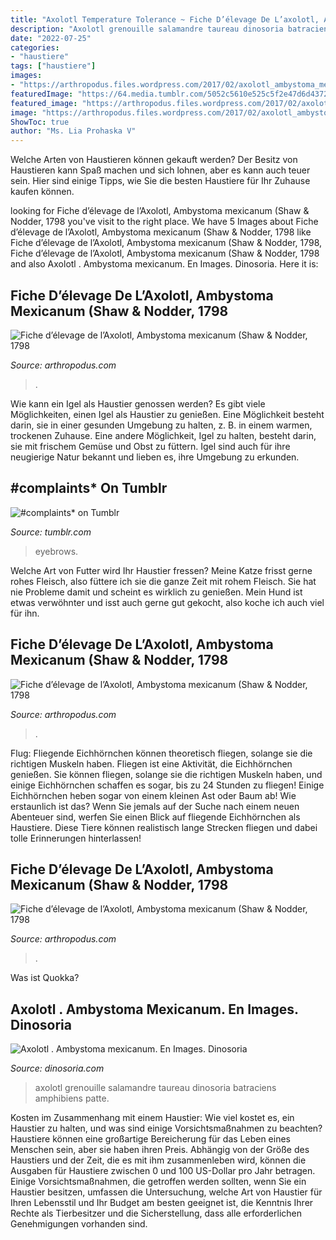 ```yaml
---
title: "Axolotl Temperature Tolerance ~ Fiche D’élevage De L’axolotl, Ambystoma Mexicanum (shaw &amp; Nodder, 1798"
description: "Axolotl grenouille salamandre taureau dinosoria batraciens amphibiens patte"
date: "2022-07-25"
categories:
- "haustiere"
tags: ["haustiere"]
images:
- "https://arthropodus.files.wordpress.com/2017/02/axolotl_ambystoma_mexicanum_9_blog_arthropodus.jpg"
featuredImage: "https://64.media.tumblr.com/5052c5610e525c5f2e47d6d4372df1a5/tumblr_inline_p1nl7pKmfo1tobra9_250.png"
featured_image: "https://arthropodus.files.wordpress.com/2017/02/axolotl_ambystoma_mexicanum_9_blog_arthropodus.jpg?w=768"
image: "https://arthropodus.files.wordpress.com/2017/02/axolotl_ambystoma_mexicanum_9_blog_arthropodus.jpg"
ShowToc: true
author: "Ms. Lia Prohaska V"
---
```



Welche Arten von Haustieren können gekauft werden?
Der Besitz von Haustieren kann Spaß machen und sich lohnen, aber es kann auch teuer sein. Hier sind einige Tipps, wie Sie die besten Haustiere für Ihr Zuhause kaufen können.

	

		
looking for Fiche d’élevage de l’Axolotl, Ambystoma mexicanum (Shaw &amp; Nodder, 1798 you've visit to the right place. We have 5 Images about Fiche d’élevage de l’Axolotl, Ambystoma mexicanum (Shaw &amp; Nodder, 1798 like Fiche d’élevage de l’Axolotl, Ambystoma mexicanum (Shaw &amp; Nodder, 1798, Fiche d’élevage de l’Axolotl, Ambystoma mexicanum (Shaw &amp; Nodder, 1798 and also Axolotl . Ambystoma mexicanum. En Images. Dinosoria. Here it is:
		
    
## Fiche D’élevage De L’Axolotl, Ambystoma Mexicanum (Shaw &amp; Nodder, 1798

<img loading=lazy src="https://arthropodus.files.wordpress.com/2017/02/axolotl_ambystoma_mexicanum_9_blog_arthropodus.jpg" onerror="this.onerror=null;this.src='https://tse3.mm.bing.net/th?id=OIP.G9G1947XnoiRQbY64m-AGAHaFj&amp;pid=15.1';" alt="Fiche d’élevage de l’Axolotl, Ambystoma mexicanum (Shaw &amp; Nodder, 1798">

_Source: arthropodus.com_

>. 

	

Wie kann ein Igel als Haustier genossen werden?
Es gibt viele Möglichkeiten, einen Igel als Haustier zu genießen. Eine Möglichkeit besteht darin, sie in einer gesunden Umgebung zu halten, z. B. in einem warmen, trockenen Zuhause. Eine andere Möglichkeit, Igel zu halten, besteht darin, sie mit frischem Gemüse und Obst zu füttern. Igel sind auch für ihre neugierige Natur bekannt und lieben es, ihre Umgebung zu erkunden.

    
## #complaints* On Tumblr

<img loading=lazy src="https://64.media.tumblr.com/5052c5610e525c5f2e47d6d4372df1a5/tumblr_inline_p1nl7pKmfo1tobra9_250.png" onerror="this.onerror=null;this.src='https://tse3.mm.bing.net/th?id=OIP.4s6dQmwCZR5FwHuPqLsRpQAAAA&amp;pid=15.1';" alt="#complaints* on Tumblr">

_Source: tumblr.com_

>eyebrows. 

	

Welche Art von Futter wird Ihr Haustier fressen?
Meine Katze frisst gerne rohes Fleisch, also füttere ich sie die ganze Zeit mit rohem Fleisch. Sie hat nie Probleme damit und scheint es wirklich zu genießen. Mein Hund ist etwas verwöhnter und isst auch gerne gut gekocht, also koche ich auch viel für ihn.

    
## Fiche D’élevage De L’Axolotl, Ambystoma Mexicanum (Shaw &amp; Nodder, 1798

<img loading=lazy src="https://arthropodus.files.wordpress.com/2017/02/axolotl_ambystoma_mexicanum_9_blog_arthropodus.jpg?w=768" onerror="this.onerror=null;this.src='https://tse4.mm.bing.net/th?id=OIP.zne-W9AA5K48EQb0VgsregHaFj&amp;pid=15.1';" alt="Fiche d’élevage de l’Axolotl, Ambystoma mexicanum (Shaw &amp; Nodder, 1798">

_Source: arthropodus.com_

>. 

	

Flug: Fliegende Eichhörnchen können theoretisch fliegen, solange sie die richtigen Muskeln haben.
Fliegen ist eine Aktivität, die Eichhörnchen genießen. Sie können fliegen, solange sie die richtigen Muskeln haben, und einige Eichhörnchen schaffen es sogar, bis zu 24 Stunden zu fliegen! Einige Eichhörnchen heben sogar von einem kleinen Ast oder Baum ab! Wie erstaunlich ist das? Wenn Sie jemals auf der Suche nach einem neuen Abenteuer sind, werfen Sie einen Blick auf fliegende Eichhörnchen als Haustiere. Diese Tiere können realistisch lange Strecken fliegen und dabei tolle Erinnerungen hinterlassen!

    
## Fiche D’élevage De L’Axolotl, Ambystoma Mexicanum (Shaw &amp; Nodder, 1798

<img loading=lazy src="https://arthropodus.files.wordpress.com/2017/02/axolotl_ambystoma_mexicanum_3_blog_arthropodus.jpg?w=640" onerror="this.onerror=null;this.src='https://tse4.mm.bing.net/th?id=OIP.sPAiwkfaVtCdHvGINjfA-QHaFj&amp;pid=15.1';" alt="Fiche d’élevage de l’Axolotl, Ambystoma mexicanum (Shaw &amp; Nodder, 1798">

_Source: arthropodus.com_

>. 

	

Was ist Quokka?

    
## Axolotl . Ambystoma Mexicanum. En Images. Dinosoria

<img loading=lazy src="http://www.dinosoria.com/batracien/axolotl-4.jpg" onerror="this.onerror=null;this.src='https://tse3.mm.bing.net/th?id=OIP.1Q1sPMdVc9kltztIlv2uSgHaFj&amp;pid=15.1';" alt="Axolotl . Ambystoma mexicanum. En Images. Dinosoria">

_Source: dinosoria.com_

>axolotl grenouille salamandre taureau dinosoria batraciens amphibiens patte. 

	

Kosten im Zusammenhang mit einem Haustier: Wie viel kostet es, ein Haustier zu halten, und was sind einige Vorsichtsmaßnahmen zu beachten?
Haustiere können eine großartige Bereicherung für das Leben eines Menschen sein, aber sie haben ihren Preis. Abhängig von der Größe des Haustiers und der Zeit, die es mit ihm zusammenleben wird, können die Ausgaben für Haustiere zwischen 0 und 100 US-Dollar pro Jahr betragen. Einige Vorsichtsmaßnahmen, die getroffen werden sollten, wenn Sie ein Haustier besitzen, umfassen die Untersuchung, welche Art von Haustier für Ihren Lebensstil und Ihr Budget am besten geeignet ist, die Kenntnis Ihrer Rechte als Tierbesitzer und die Sicherstellung, dass alle erforderlichen Genehmigungen vorhanden sind.

